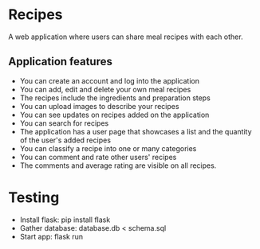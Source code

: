 # Recipes
A web application where users can share meal recipes with each other.

## Application features
- You can create an account and log into the application
- You can add, edit and delete your own meal recipes
- The recipes include the ingredients and preparation steps
- You can upload images to describe your recipes
- You can see updates on recipes added on the application
- You can search for recipes
- The application has a user page that showcases a list and the quantity of the user's added recipes
- You can classify a recipe into one or many categories
- You can comment and rate other users' recipes
- The comments and average rating are visible on all recipes.

# Testing
- Install flask: pip install flask
- Gather database: database.db < schema.sql
- Start app: flask run
